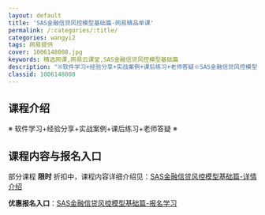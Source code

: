 ```yaml
---
layout: default
title: 'SAS金融信贷风控模型基础篇-网易精品单课'
permalink: /:categories/:title/
categories: wangyi2
tags: 网易提供
cover: 1006148008.jpg
keywords: 精选网课,网易云课堂,SAS金融信贷风控模型基础篇
description: "※软件学习+经验分享+实战案例+课后练习+老师答疑※SAS金融信贷风控模型基础篇"
classid: 1006148008
---
```


## 课程介绍

※ 软件学习+经验分享+实战案例+课后练习+老师答疑 ※

## 课程内容与报名入口

部分课程 **限时** 折扣中，课程内容详细介绍见：[SAS金融信贷风控模型基础篇-详情介绍](https://study.163.com/course/introduction/1006148008.htm?share=1&shareId=1025206652&utm_campaign=share&utm_medium=iphoneShare&utm_source=&utm_u=1025206652)

**优惠报名入口**：[SAS金融信贷风控模型基础篇-报名学习](https://study.163.com/course/introduction/1006148008.htm?share=1&shareId=1025206652&utm_campaign=share&utm_medium=iphoneShare&utm_source=&utm_u=1025206652)

